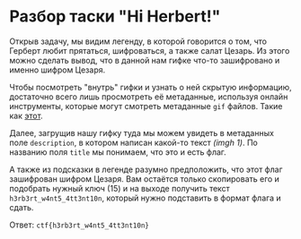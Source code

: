 # Разбор таски "Hi Herbert!"

Открыв задачу, мы видим легенду, в которой говорится о том, что Герберт любит прятаться, шифроваться, а также салат Цезарь. Из этого можно сделать вывод, что в данной нам гифке что-то зашифровано и именно шифром Цезаря. 

Чтобы посмотреть "внутрь" гифки и узнать о ней скрытую информацию, достаточно всего лишь просмотреть её метаданные, используя онлайн инструменты, которые могут смотреть метаданные `gif` файлов. Такие как [этот](https://products.groupdocs.app/metadata/gif). 

Далее, загрущив нашу гифку туда мы можем увидеть в метаданных поле `description`, в котором написан какой-то текст *(imgh 1)*. По названию поля `title` мы понимаем, что это и есть флаг. 

А также из подсказки в легенде разумно предположить, что этот флаг зашифрован шифром Цезаря. Вам остаётся только скопировать его и подобрать нужный ключ (15) и на выходе получить текст ```h3rb3rt_w4nt5_4tt3nt10n```, который нужно подставить в формат флага и сдать.

Ответ: `ctf{h3rb3rt_w4nt5_4tt3nt10n}`